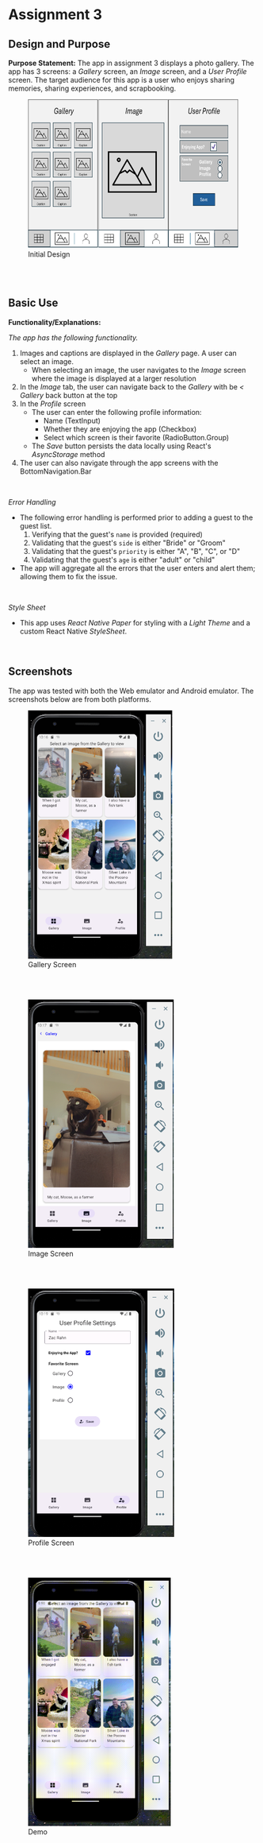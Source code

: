 # Assignment 3

## Design and Purpose

**Purpose Statement:** The app in assignment 3 displays a photo gallery. The app has 3 screens: a *Gallery* screen, an *Image* screen, and a *User Profile* screen. The target audience for this app is a user who enjoys sharing memories, sharing experiences, and scrapbooking.

<figure>
  <img src="imgs/assignment3_00_design.png" alt="Original Design" style="height:300px">
  <figcaption>Initial Design</figcaption>
</figure>
</br>

</br>

## Basic Use

**Functionality/Explanations:**

*The app has the following functionality.*

1. Images and captions are displayed in the *Gallery* page. A user can select an image.
    * When selecting an image, the user navigates to the *Image* screen where the image is displayed at a larger resolution
2. In the *Image* tab, the user can navigate back to the *Gallery* with be *< Gallery* back button at the top
3. In the *Profile* screen
    * The user can enter the following profile information:
        * Name (TextInput)
        * Whether they are enjoying the app (Checkbox)
        * Select which screen is their favorite (RadioButton.Group)
    * The *Save* button persists the data locally using React's *AsyncStorage* method
4. The user can also navigate through the app screens with the BottomNavigation.Bar 

</br>

*Error Handling*

* The following error handling is performed prior to adding a guest to the guest list.
    1. Verifying that the guest's `name` is provided (required)
    2. Validating that the guest's `side` is either "Bride" or "Groom"
    3. Validating that the guest's `priority` is either "A", "B", "C", or "D"
    4. Validating that the guest's `age` is either "adult" or "child"
* The app will aggregate all the errors that the user enters and alert them; allowing them to fix the issue.

</br>

*Style Sheet*

* This app uses *React Native Paper* for styling with a *Light Theme* and a custom React Native *StyleSheet*.

</br>

## Screenshots

The app was tested with both the Web emulator and Android emulator. The screenshots below are from both platforms.

<figure>
  <img src="imgs/assignment3_01_gallery.png" alt="Gallery Screen" style="height:500px">
  <figcaption>Gallery Screen</figcaption>
</figure>
</br></br>

<figure>
  <img src="imgs/assignment3_02_image.png" alt="Image Screen" style="height:500px">
  <figcaption>Image Screen</figcaption>
</figure>
</br></br>

<figure>
  <img src="imgs/assignment3_03_profile.png" alt="Profile Screen" style="height:500px">
  <figcaption>Profile Screen</figcaption>
</figure>
</br></br>

<figure>
  <img src="imgs/assignment3_04_demo.gif" alt="Demo" style="height:500px">
  <figcaption>Demo</figcaption>
</figure>
</br></br>
